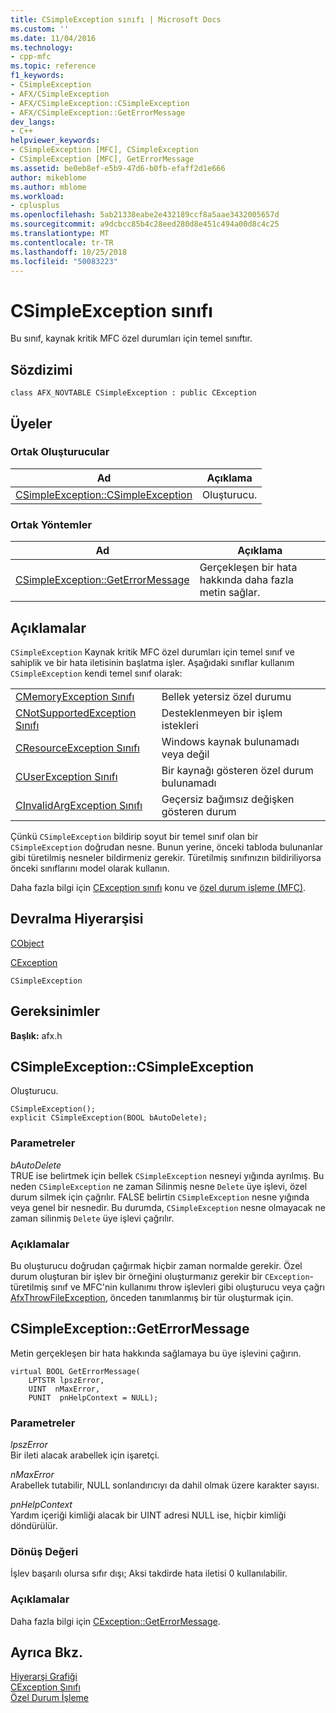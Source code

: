 ```yaml
---
title: CSimpleException sınıfı | Microsoft Docs
ms.custom: ''
ms.date: 11/04/2016
ms.technology:
- cpp-mfc
ms.topic: reference
f1_keywords:
- CSimpleException
- AFX/CSimpleException
- AFX/CSimpleException::CSimpleException
- AFX/CSimpleException::GetErrorMessage
dev_langs:
- C++
helpviewer_keywords:
- CSimpleException [MFC], CSimpleException
- CSimpleException [MFC], GetErrorMessage
ms.assetid: be0eb8ef-e5b9-47d6-b0fb-efaff2d1e666
author: mikeblome
ms.author: mblome
ms.workload:
- cplusplus
ms.openlocfilehash: 5ab21338eabe2e432189ccf8a5aae3432005657d
ms.sourcegitcommit: a9dcbcc85b4c28eed280d8e451c494a00d8c4c25
ms.translationtype: MT
ms.contentlocale: tr-TR
ms.lasthandoff: 10/25/2018
ms.locfileid: "50083223"
---
```

# <a name="csimpleexception-class"></a>CSimpleException sınıfı

Bu sınıf, kaynak kritik MFC özel durumları için temel sınıftır.

## <a name="syntax"></a>Sözdizimi

```
class AFX_NOVTABLE CSimpleException : public CException
```

## <a name="members"></a>Üyeler

### <a name="public-constructors"></a>Ortak Oluşturucular

|Ad|Açıklama|
|----------|-----------------|
|[CSimpleException::CSimpleException](#csimpleexception)|Oluşturucu.|

### <a name="public-methods"></a>Ortak Yöntemler

|Ad|Açıklama|
|----------|-----------------|
|[CSimpleException::GetErrorMessage](#geterrormessage)|Gerçekleşen bir hata hakkında daha fazla metin sağlar.|

## <a name="remarks"></a>Açıklamalar

`CSimpleException` Kaynak kritik MFC özel durumları için temel sınıf ve sahiplik ve bir hata iletisinin başlatma işler. Aşağıdaki sınıflar kullanım `CSimpleException` kendi temel sınıf olarak:

|||
|-|-|
|[CMemoryException Sınıfı](../../mfc/reference/cmemoryexception-class.md)|Bellek yetersiz özel durumu|
|[CNotSupportedException Sınıfı](../../mfc/reference/cnotsupportedexception-class.md)|Desteklenmeyen bir işlem istekleri|
|[CResourceException Sınıfı](../../mfc/reference/cresourceexception-class.md)|Windows kaynak bulunamadı veya değil|
|[CUserException Sınıfı](../../mfc/reference/cuserexception-class.md)|Bir kaynağı gösteren özel durum bulunamadı|
|[CInvalidArgException Sınıfı](../../mfc/reference/cinvalidargexception-class.md)|Geçersiz bağımsız değişken gösteren durum|

Çünkü `CSimpleException` bildirip soyut bir temel sınıf olan bir `CSimpleException` doğrudan nesne. Bunun yerine, önceki tabloda bulunanlar gibi türetilmiş nesneler bildirmeniz gerekir. Türetilmiş sınıfınızın bildiriliyorsa önceki sınıflarını model olarak kullanın.

Daha fazla bilgi için [CException sınıfı](../../mfc/reference/cexception-class.md) konu ve [özel durum işleme (MFC)](../../mfc/exception-handling-in-mfc.md).

## <a name="inheritance-hierarchy"></a>Devralma Hiyerarşisi

[CObject](../../mfc/reference/cobject-class.md)

[CException](../../mfc/reference/cexception-class.md)

`CSimpleException`

## <a name="requirements"></a>Gereksinimler

**Başlık:** afx.h

##  <a name="csimpleexception"></a>  CSimpleException::CSimpleException

Oluşturucu.

```
CSimpleException();
explicit CSimpleException(BOOL bAutoDelete);
```

### <a name="parameters"></a>Parametreler

*bAutoDelete*<br/>
TRUE ise belirtmek için bellek `CSimpleException` nesneyi yığında ayrılmış. Bu neden `CSimpleException` ne zaman Silinmiş nesne `Delete` üye işlevi, özel durum silmek için çağrılır. FALSE belirtin `CSimpleException` nesne yığında veya genel bir nesnedir. Bu durumda, `CSimpleException` nesne olmayacak ne zaman silinmiş `Delete` üye işlevi çağrılır.

### <a name="remarks"></a>Açıklamalar

Bu oluşturucu doğrudan çağırmak hiçbir zaman normalde gerekir. Özel durum oluşturan bir işlev bir örneğini oluşturmanız gerekir bir `CException`-türetilmiş sınıf ve MFC'nin kullanımı throw işlevleri gibi oluşturucu veya çağrı [AfxThrowFileException](exception-processing.md#afxthrowfileexception), önceden tanımlanmış bir tür oluşturmak için.

##  <a name="geterrormessage"></a>  CSimpleException::GetErrorMessage

Metin gerçekleşen bir hata hakkında sağlamaya bu üye işlevini çağırın.

```
virtual BOOL GetErrorMessage(
    LPTSTR lpszError,
    UINT  nMaxError,
    PUNIT  pnHelpContext = NULL);
```

### <a name="parameters"></a>Parametreler

*lpszError*<br/>
Bir ileti alacak arabellek için işaretçi.

*nMaxError*<br/>
Arabellek tutabilir, NULL sonlandırıcıyı da dahil olmak üzere karakter sayısı.

*pnHelpContext*<br/>
Yardım içeriği kimliği alacak bir UINT adresi NULL ise, hiçbir kimliği döndürülür.

### <a name="return-value"></a>Dönüş Değeri

İşlev başarılı olursa sıfır dışı; Aksi takdirde hata iletisi 0 kullanılabilir.

### <a name="remarks"></a>Açıklamalar

Daha fazla bilgi için [CException::GetErrorMessage](../../mfc/reference/cfileexception-class.md#geterrormessage).

## <a name="see-also"></a>Ayrıca Bkz.

[Hiyerarşi Grafiği](../../mfc/hierarchy-chart.md)<br/>
[CException Sınıfı](../../mfc/reference/cexception-class.md)<br/>
[Özel Durum İşleme](../../mfc/exception-handling-in-mfc.md)

